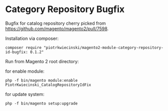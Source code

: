 # Category Repository Bugfix
Bugfix for catalog repository cherry picked from https://github.com/magento/magento2/pull/7598.

Installation via composer:

```
composer require "piotrkwiecinski/magento2-module-category-repository-id-bugfix: 0.1.2"
```

Run from Magento 2 root directory:

for enable module:
```
php -f bin/magento module:enable PiotrKwiecinski_CatalogRepositoryIdFix
```

for update system:
```
php -f bin/magento setup:upgrade
```
